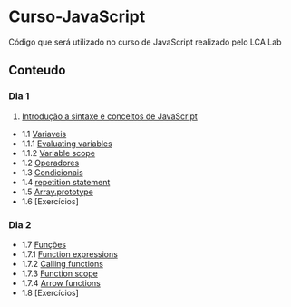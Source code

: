 # Curso-JavaScript
Código que será utilizado no curso de JavaScript realizado pelo LCA Lab
## Conteudo
### Dia 1
1. [Introdução a sintaxe e conceitos de JavaScript](https://developer.mozilla.org/pt-BR/docs/Aprender/Getting_started_with_the_web/JavaScript_basico)
  * 1.1 [Variaveis](https://developer.mozilla.org/pt-BR/docs/Aprender/Getting_started_with_the_web/JavaScript_basico#Vari%C3%A1veis)
  * 1.1.1 [Evaluating variables](https://developer.mozilla.org/en-US/docs/Web/JavaScript/Guide/Grammar_and_types#Evaluating_variables)
  * 1.1.2 [Variable scope](https://developer.mozilla.org/en-US/docs/Web/JavaScript/Guide/Grammar_and_types#Variable_scope)
  * 1.2 [Operadores](https://developer.mozilla.org/pt-BR/docs/Aprender/Getting_started_with_the_web/JavaScript_basico#Operadores)
  * 1.3 [Condicionais](https://developer.mozilla.org/pt-BR/docs/Aprender/Getting_started_with_the_web/JavaScript_basico#Condicionais)
  * 1.4 [repetition statement](https://developer.mozilla.org/pt-BR/docs/Web/JavaScript/Guide/Lacos_e_iteracoes#for_statement)
  * 1.5 [Array.prototype](https://developer.mozilla.org/en-US/docs/Web/JavaScript/Reference/Global_Objects/Array/prototype#Methods)
  * 1.6 [Exercícios]
 ### Dia 2
  * 1.7 [Funções](https://developer.mozilla.org/en-US/docs/Web/JavaScript/Guide/Functions#Defining_functions)
  * 1.7.1 [Function expressions](https://developer.mozilla.org/en-US/docs/Web/JavaScript/Guide/Functions#Function_expressions)
  * 1.7.2 [Calling functions](https://developer.mozilla.org/en-US/docs/Web/JavaScript/Guide/Functions#Calling_functions)
  * 1.7.3 [Function scope](https://developer.mozilla.org/en-US/docs/Web/JavaScript/Guide/Functions#Function_scope)
  * 1.7.4 [Arrow functions](https://developer.mozilla.org/en-US/docs/Web/JavaScript/Guide/Functions#Arrow_functions)
  * 1.8 [Exercícios]
